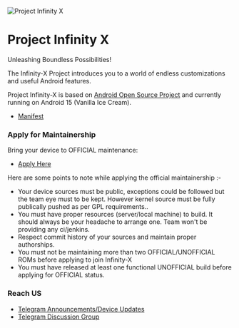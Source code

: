 ![Project Infinity X](https://raw.githubusercontent.com/ProjectInfinity-X/.github/main/profile/Infinity.png)

Project Infinity X
===========
Unleashing Boundless Possibilities!

The Infinity-X Project introduces you to a world of endless customizations and useful Android features.

Project Infinity-X is based on [Android Open Source Project](https://android.googlesource.com/) and currently running on Android 15 (Vanilla Ice Cream).

- [Manifest](https://github.com/projectinfinity-X/manifest)

### Apply for Maintainership

Bring your device to OFFICIAL maintenance:

- [Apply Here](https://github.com/ProjectInfinity-X/official_devices/issues/new/choose)

Here are some points to note while applying the official maintainership :-

- Your device sources must be public, exceptions could be followed but the team eye must to be kept. However kernel source must be fully publically pushed as per GPL requirements..
- You must have proper resources (server/local machine) to build. It should always be your headache to arrange one. Team won't be providing any ci/jenkins.
- Respect commit history of your sources and maintain proper authorships.
- You must not be maintaining more than two OFFICIAL/UNOFFICIAL ROMs before applying to join Infinity-X
- You must have released at least one functional UNOFFICIAL build before applying for OFFICIAL status.

### Reach US

- [Telegram Announcements/Device Updates](https://t.me/ProjectInfinityX)
- [Telegram Discussion Group](https://t.me/InfinityXGroup)
